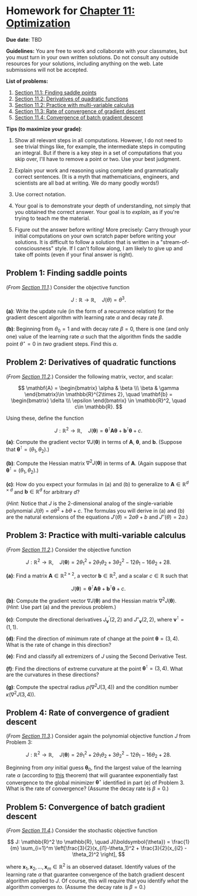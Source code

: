 # Homework for [Chapter 11: Optimization](https://mml.johnmyersmath.com/stats-book/chapters/11-optim.html)

**Due date**: TBD

**Guidelines:** You are free to work and collaborate with your classmates, but you must turn in your own written solutions. Do not consult any outside resources for your solutions, including anything on the web. Late submissions will not be accepted.

**List of problems:**

1. [Section 11.1: Finding saddle points](#problem-1-finding-saddle-points)
2. [Section 11.2: Derivatives of quadratic functions](#problem-2-derivatives-of-quadratic-functions)
3. [Section 11.2: Practice with multi-variable calculus](#problem-3-practice-with-multi-variable-calculus)
4. [Section 11.3: Rate of convergence of gradient descent](#problem-4-rate-of-convergence-of-gradient-descent)
5. [Section 11.4: Convergence of batch gradient descent](#problem-5-convergence-of-batch-gradient-descent)

 **Tips (to maximize your grade)**:
 
1. Show all relevant steps in all computations. However, I do not need to see trivial things like, for example, the intermediate steps in computing an integral. But if there is a key step in a set of computations that you skip over, I'll have to remove a point or two. Use your best judgment.

2. Explain your work and reasoning using complete and grammatically correct sentences. (It is a myth that mathematicians, engineers, and scientists are all bad at writing. We do many goodly words!)
 
3. Use correct notation.

4. Your goal is to demonstrate your depth of understanding, not simply that you obtained the correct answer. Your goal is to _explain_, as if you're trying to teach me the material.

5. Figure out the answer before writing! More precisely: Carry through your initial computations on your own scratch paper before writing your solutions.  It is difficult to follow a solution that is written in a "stream-of-consciousness" style. If I can't follow along, I am likely to give up and take off points (even if your final answer is right).

## Problem 1: Finding saddle points

(_From [Section 11.1](https://mml.johnmyersmath.com/stats-book/chapters/11-optim.html#gradient-descent-in-one-variable)_.) Consider the objective function

$$
J:\mathbb{R} \to \mathbb{R}, \quad J(\theta) = \theta^3.
$$

**(a)**: Write the update rule (in the form of a recurrence relation) for the gradient descent algorithm with learning rate $\alpha$ and decay rate $\beta$.

**(b)**: Beginning from $\theta_0=1$ and with decay rate $\beta=0$, there is one (and only one) value of the learning rate $\alpha$ such that the algorithm finds the saddle point $\theta^\star = 0$ in _two_ gradient steps. Find this $\alpha$.


## Problem 2: Derivatives of quadratic functions

(_From [Section 11.2](https://mml.johnmyersmath.com/stats-book/chapters/11-optim.html#curvature-and-derivatives-in-higher-dimensions)_.) Consider the following matrix, vector, and scalar:

$$
\mathbf{A} = \begin{bmatrix}
\alpha & \beta \\\ \beta & \gamma \end{bmatrix}\in \mathbb{R}^{2\times 2}, \quad \mathbf{b} = \begin{bmatrix} \delta \\\ \epsilon \end{bmatrix} \in \mathbb{R}^2, \quad c\in \mathbb{R}.
$$

Using these, define the function

$$
J:\mathbb{R}^2 \to \mathbb{R}, \quad J(\boldsymbol{\theta}) = \boldsymbol{\theta}^\intercal \mathbf{A} \boldsymbol{\theta} + \mathbf{b}^\intercal \boldsymbol{\theta} + c.
$$

**(a)**: Compute the gradient vector $\nabla J(\boldsymbol{\theta})$ in terms of $\mathbf{A}$, $\boldsymbol{\theta}$, and $\mathbf{b}$. (Suppose that $\boldsymbol{\theta}^\intercal = (\theta_1,\theta_2)$.)

**(b)**: Compute the Hessian matrix $\nabla^2 J(\boldsymbol{\theta})$ in terms of $\mathbf{A}$. (Again suppose that $\boldsymbol{\theta}^\intercal = (\theta_1,\theta_2)$.)

**(c)**: How do you expect your formulas in (a) and (b) to generalize to $\mathbf{A}\in \mathbb{R}^{d\times d}$ and $\mathbf{b} \in \mathbb{R}^d$ for arbitrary $d$?

(_Hint_: Notice that $J$ is the $2$-dimensional analog of the single-variable polynomial $J(\theta) = a\theta^2 + b\theta + c$. The formulas you will derive in (a) and (b) are the natural extensions of the equations $J'(\theta) =2a\theta + b$ and $J''(\theta) = 2a$.)


## Problem 3: Practice with multi-variable calculus

(_From [Section 11.2](https://mml.johnmyersmath.com/stats-book/chapters/11-optim.html#curvature-and-derivatives-in-higher-dimensions)_.) Consider the objective function

$$
J:\mathbb{R}^2 \to \mathbb{R}, \quad J(\boldsymbol{\theta}) = 2\theta_1^2 +2\theta_1\theta_2 + 3 \theta_2^2 -12\theta_1 -16\theta_2 +28.
$$

**(a)**: Find a matrix $\mathbf{A} \in \mathbb{R}^{2\times 2}$, a vector $\mathbf{b} \in \mathbb{R}^2$, and a scalar $c\in \mathbb{R}$ such that

$$
J(\boldsymbol{\theta}) = \boldsymbol{\theta}^\intercal \mathbf{A} \boldsymbol{\theta} + \mathbf{b}^\intercal \boldsymbol{\theta} + c.
$$

**(b)**: Compute the gradient vector $\nabla J(\boldsymbol{\theta})$ and the Hessian matrix $\nabla^2 J(\boldsymbol{\theta})$. (_Hint_: Use part (a) and the previous problem.)

**(c)**: Compute the directional derivatives $J^\prime_{\mathbf{v}}(2,2)$ and $J''_{\mathbf{v}}(2,2)$, where $\mathbf{v}^\intercal = (1,1)$.

**(d)**: Find the direction of minimum rate of change at the point $\boldsymbol{\theta} = (3,4)$. What is the rate of change in this direction?

**(e)**: Find and classify all extremizers of $J$ using the Second Derivative Test.

**(f)**: Find the directions of extreme curvature at the point $\boldsymbol{\theta}^\intercal =(3,4)$. What are the curvatures in these directions?

**(g)**: Compute the spectral radius $\rho\left(\nabla^2 J(3,4)\right)$ and the condition number $\kappa\left(\nabla^2 J(3,4)\right)$.

## Problem 4: Rate of convergence of gradient descent

(_From [Section 11.3](https://mml.johnmyersmath.com/stats-book/chapters/11-optim.html#gradient-descent-in-multiple-variables)_.) Consider again the polynomial objective function $J$ from Problem 3:

$$
J:\mathbb{R}^2 \to \mathbb{R}, \quad J(\boldsymbol{\theta}) = 2\theta_1^2 +2\theta_1\theta_2 + 3 \theta_2^2 -12\theta_1 -16\theta_2 +28.
$$

Beginning from _any_ initial guess $\boldsymbol{\theta}_0$, find the largest value of the learning rate $\alpha$ (according to [this](https://mml.johnmyersmath.com/stats-book/chapters/11-optim.html#quadratic-conv-thm) theorem) that will guarantee exponentially fast convergence to the global minimizer $\boldsymbol{\theta}^\star$ identified in part (e) of Problem 3. What is the rate of convergence? (Assume the decay rate is $\beta=0$.)

## Problem 5: Convergence of batch gradient descent

(_From [Section 11.4](https://mml.johnmyersmath.com/stats-book/chapters/11-optim.html#stochastic-gradient-descent)_.) Consider the stochastic objective function

$$
J: \mathbb{R}^2 \to \mathbb{R}, \quad J(\boldsymbol{\theta}) = \frac{1}{m} \sum_{i=1}^m \left[\frac{3}{2}(x_{i1}-\theta_1)^2 + \frac{3}{2}(x_{i2} - \theta_2)^2 \right],
$$

where $\mathbf{x}_1,\mathbf{x}_2,\ldots,\mathbf{x}_m\in \mathbb{R}^2$ is an observed dataset. Identify values of the learning rate $\alpha$ that guarantee convergence of the batch gradient descent algorithm applied to $J$. Of course, this will require that you identify _what_ the algorithm converges _to_. (Assume the decay rate is $\beta=0$.)
